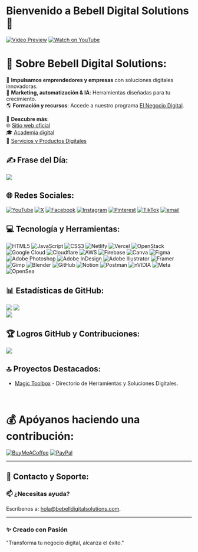 # Bienvenido a Bebell Digital Solutions 🎉
[![Video Preview](https://bucket.mlcdn.com/a/3336/3336910/images/3bfe048a1f93910b91db9b06055cdb1cbf7ffa16.gif)](https://youtu.be/n-4gTbKU0ac>)
[![Watch on YouTube](https://img.shields.io/badge/YouTube-Watch%20Video-red?logo=youtube)](https://youtu.be/<VIDEO_ID>)
<!---
Bebell-Digital-Solutions/Bebell-Digital-Solutions is a ✨ special ✨ repository because its `README.md` (this file) appears on your GitHub profile.
You can click the Preview link to take a look at your changes.
--->
# 💫 Sobre Bebell Digital Solutions:
🚀 **Impulsamos emprendedores y empresas** con soluciones digitales innovadoras.<br>📲 **Marketing, automatización & IA**: Herramientas diseñadas para tu crecimiento.<br>🌎 **Formación y recursos**: Accede a nuestro programa [El Negocio Digital](https://elnegocio.digital).<br>


🔗 **Descubre más**:<br>🌐 [Sitio web oficial](https://bebelldigitalsolutions.com)  
🎓 [Academia digital](https://academia.elnegocio.digital) <br>
🤝 [Servicios y Productos Digitales](https://productos-servicios.bebelldigitalsolutions.com/)



## ✍️ Frase del Día:
![](https://quotes-github-readme.vercel.app/api?type=horizontal&theme=radical)

## 🌐 Redes Sociales:
[![YouTube](https://img.shields.io/badge/YouTube-%23FF0000.svg?logo=YouTube&logoColor=white)](https://youtube.com/@@bebelldigittalsolutions) [![X](https://img.shields.io/badge/X-black.svg?logo=X&logoColor=white)](https://x.com/bebelldigittals) [![Facebook](https://img.shields.io/badge/Facebook-%231877F2.svg?logo=Facebook&logoColor=white)](https://facebook.com/bebelldigittalsolutions) [![Instagram](https://img.shields.io/badge/Instagram-%23E4405F.svg?logo=Instagram&logoColor=white)](https://instagram.com/bebelldigittalsolutions) [![Pinterest](https://img.shields.io/badge/Pinterest-%23E60023.svg?logo=Pinterest&logoColor=white)](https://pinterest.com/bebelldigittals) [![TikTok](https://img.shields.io/badge/TikTok-%23000000.svg?logo=TikTok&logoColor=white)](https://tiktok.com/@@bebelldigittalsolutions) [![email](https://img.shields.io/badge/Email-D14836?logo=gmail&logoColor=white)](mailto:hola@bebelldigitalsolutions.com) 


## 💻 Tecnología y Herramientas:
![HTML5](https://img.shields.io/badge/html5-%23E34F26.svg?style=plastic&logo=html5&logoColor=white) ![JavaScript](https://img.shields.io/badge/javascript-%23323330.svg?style=plastic&logo=javascript&logoColor=%23F7DF1E) ![CSS3](https://img.shields.io/badge/css3-%231572B6.svg?style=plastic&logo=css3&logoColor=white) ![Netlify](https://img.shields.io/badge/netlify-%23000000.svg?style=plastic&logo=netlify&logoColor=#00C7B7) ![Vercel](https://img.shields.io/badge/vercel-%23000000.svg?style=plastic&logo=vercel&logoColor=white) ![OpenStack](https://img.shields.io/badge/Openstack-%23f01742.svg?style=plastic&logo=openstack&logoColor=white) ![Google Cloud](https://img.shields.io/badge/GoogleCloud-%234285F4.svg?style=plastic&logo=google-cloud&logoColor=white) ![Cloudflare](https://img.shields.io/badge/Cloudflare-F38020?style=plastic&logo=Cloudflare&logoColor=white) ![AWS](https://img.shields.io/badge/AWS-%23FF9900.svg?style=plastic&logo=amazon-aws&logoColor=white) ![Firebase](https://img.shields.io/badge/firebase-%23039BE5.svg?style=plastic&logo=firebase) ![Canva](https://img.shields.io/badge/Canva-%2300C4CC.svg?style=plastic&logo=Canva&logoColor=white) ![Figma](https://img.shields.io/badge/figma-%23F24E1E.svg?style=plastic&logo=figma&logoColor=white) ![Adobe Photoshop](https://img.shields.io/badge/adobe%20photoshop-%2331A8FF.svg?style=plastic&logo=adobe%20photoshop&logoColor=white) ![Adobe InDesign](https://img.shields.io/badge/Adobe%20InDesign-49021F?style=plastic&logo=adobeindesign&logoColor=FF3366) ![Adobe Illustrator](https://img.shields.io/badge/adobe%20illustrator-%23FF9A00.svg?style=plastic&logo=adobe%20illustrator&logoColor=white) ![Framer](https://img.shields.io/badge/Framer-black?style=plastic&logo=framer&logoColor=blue) ![Gimp](https://img.shields.io/badge/Gimp-657D8B?style=plastic&logo=gimp&logoColor=FFFFFF) ![Blender](https://img.shields.io/badge/blender-%23F5792A.svg?style=plastic&logo=blender&logoColor=white) ![GitHub](https://img.shields.io/badge/github-%23121011.svg?style=plastic&logo=github&logoColor=white) ![Notion](https://img.shields.io/badge/Notion-%23000000.svg?style=plastic&logo=notion&logoColor=white) ![Postman](https://img.shields.io/badge/Postman-FF6C37?style=plastic&logo=postman&logoColor=white) ![nVIDIA](https://img.shields.io/badge/nVIDIA-%2376B900.svg?style=plastic&logo=nVIDIA&logoColor=white) ![Meta](https://img.shields.io/badge/Meta-%230467DF.svg?style=plastic&logo=Meta&logoColor=white) ![OpenSea](https://img.shields.io/badge/OpenSea-%232081E2.svg?style=plastic&logo=opensea&logoColor=white)

## 📊 Estadísticas de GitHub:
![](https://github-readme-stats.vercel.app/api?username=Bebell-Digital-Solutions&theme=ambient_gradient&hide_border=true&include_all_commits=true&count_private=false)
![](https://nirzak-streak-stats.vercel.app/?user=Bebell-Digital-Solutions&theme=ambient_gradient&hide_border=true)<br/>
![](https://github-readme-stats.vercel.app/api/top-langs/?username=Bebell-Digital-Solutions&theme=ambient_gradient&hide_border=true&include_all_commits=true&count_private=false&layout=compact)

## 🏆 Logros GitHub y Contribuciones:
![](https://github-contributor-stats.vercel.app/api?username=Bebell-Digital-Solutions&limit=5&theme=radical&combine_all_yearly_contributions=true)


## 🔝 Proyectos Destacados:
- [Magic Toolbox](https://github.com/Bebell-Digital-Solutions/MagicToolbox-V08-English) - Directorio de Herramientas y Soluciones Digitales.  

<br>

# 💰 Apóyanos haciendo una contribución:
[![BuyMeACoffee](https://img.shields.io/badge/Buy%20Me%20a%20Coffee-ffdd00?style=for-the-badge&logo=buy-me-a-coffee&logoColor=black)](https://buymeacoffee.com/buymeacoffee.com/BebellDigitalSolutions) [![PayPal](https://img.shields.io/badge/PayPal-00457C?style=for-the-badge&logo=paypal&logoColor=white)](https://paypal.me/BebellDesignStudio?locale.x=es_DO)


---
## 💌 Contacto y Soporte:<br>
### 📫 ¿Necesitas ayuda? <br/>
Escríbenos a: hola@bebelldigitalsolutions.com.


---
### ✨ Creado con Pasión
"Transforma tu negocio digital, alcanza el éxito."


<!-- Proudly created with GPRM ( https://gprm.itsvg.in ) -->


